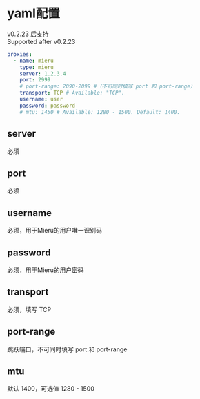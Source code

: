 # yaml配置
v0.2.23 后支持<br>
Supported after v0.2.23
```yaml
proxies:
  - name: mieru
    type: mieru
    server: 1.2.3.4
    port: 2999
    # port-range: 2090-2099 #（不可同时填写 port 和 port-range）
    transport: TCP # Available: "TCP".
    username: user
    password: password
    # mtu: 1450 # Available: 1280 - 1500. Default: 1400.
```
## server
必须 
## port
必须
## username
必须，用于Mieru的用户唯一识别码
## password
必须，用于Mieru的用户密码
## transport
必须，填写 TCP
## port-range
跳跃端口，不可同时填写 port 和 port-range
## mtu
默认 1400，可选值 1280 - 1500
